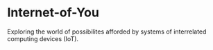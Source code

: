 # Internet-of-You
Exploring the world of possibilites afforded by systems of interrelated computing devices (IoT).
